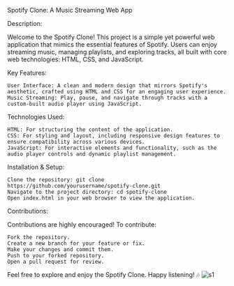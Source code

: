 Spotify Clone: A Music Streaming Web App

Description:

Welcome to the Spotify Clone! This project is a simple yet powerful web application that mimics the essential features of Spotify. Users can enjoy streaming music, managing playlists, and exploring tracks, all built with core web technologies: HTML, CSS, and JavaScript.

Key Features:

    User Interface: A clean and modern design that mirrors Spotify's aesthetic, crafted using HTML and CSS for an engaging user experience.
    Music Streaming: Play, pause, and navigate through tracks with a custom-built audio player using JavaScript.
Technologies Used:

    HTML: For structuring the content of the application.
    CSS: For styling and layout, including responsive design features to ensure compatibility across various devices.
    JavaScript: For interactive elements and functionality, such as the audio player controls and dynamic playlist management.

Installation & Setup:

    Clone the repository: git clone https://github.com/yourusername/spotify-clone.git
    Navigate to the project directory: cd spotify-clone
    Open index.html in your web browser to view the application.

Contributions:

Contributions are highly encouraged! To contribute:

    Fork the repository.
    Create a new branch for your feature or fix.
    Make your changes and commit them.
    Push to your forked repository.
    Open a pull request for review.


Feel free to explore and enjoy the Spotify Clone. Happy listening! 🎶
![s1](https://github.com/user-attachments/assets/9850c044-eed5-47bf-8d68-88a531de0737)

